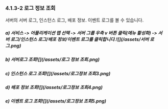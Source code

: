 ### 4.1.3-2 로그 정보 조회

서버의 서버 로그, 인스턴스 로그, 배포 정보. 이벤트 로그를 볼 수 있습니다.

##### a\) 서비스 -&gt; 어플리케이션 맵 선택 -&gt; 서버 그룹 우측 v 버튼 클릭\(메뉴 활성화\) -&gt; 서버 로그/인스턴스 로그/배포 정보/이벤트 로그를 클릭합니다.![](/assets/서버 로그.png)

##### b\) 서버로그 조회![](/assets/로그 정보 조회.png)

##### c\) 인스턴스 로그 조회![](/assets/로그정보 조회3.png)

##### d\) 배포 정보 조회![](/assets/로그정보 조회4.png)

##### e\) 이벤트 로그 조회![](/assets/로그정보 조회5.png)



